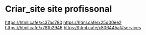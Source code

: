# Criar_site site profissonal
https://html.cafe/xc37ac780
https://html.cafe/x25d00ee2
https://html.cafe/x781b2946
https://html.cafe/x806445af#services
